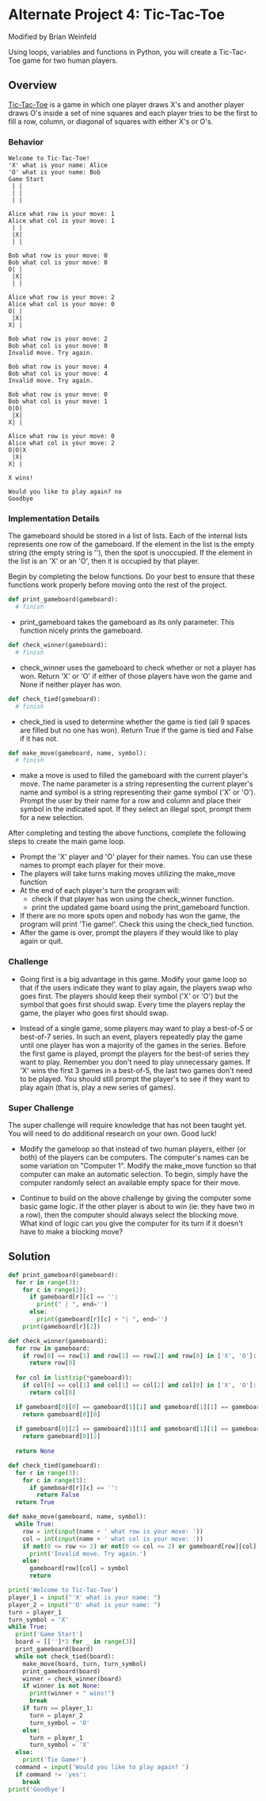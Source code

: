 # Alternate Project 4: Tic-Tac-Toe
Modified by Brian Weinfeld

Using loops, variables and functions in Python, you will create a Tic-Tac-Toe game for two human players. 

## Overview

[Tic-Tac-Toe](http://www.merriam-webster.com/dictionary/tic-tac-toe) is a game in which one player draws X's and another player draws O's inside a set of nine squares and each player tries to be the first to fill a row, column, or diagonal of squares with either X's or O's.

### Behavior

```
Welcome to Tic-Tac-Toe!
'X' what is your name: Alice
'O' what is your name: Bob
Game Start
 | |
 | |
 | |
 
Alice what row is your move: 1
Alice what col is your move: 1
 | |
 |X|
 | |
 
Bob what row is your move: 0
Bob what col is your move: 0
O| |
 |X|
 | |
 
Alice what row is your move: 2
Alice what col is your move: 0
O| |
 |X|
X| |

Bob what row is your move: 2
Bob what col is your move: 0
Invalid move. Try again.

Bob what row is your move: 4
Bob what col is your move: 4
Invalid move. Try again.

Bob what row is your move: 0
Bob what col is your move: 1
O|O|
 |X|
X| |

Alice what row is your move: 0
Alice what col is your move: 2
O|O|X
 |X|
X| |

X wins!

Would you like to play again? no
Goodbye
```

### Implementation Details

The gameboard should be stored in a list of lists. Each of the internal lists represents one row of the gameboard. If the element in the list is the empty string (the empty string is ''), then the spot is unoccupied. If the element in the list is an 'X' or an 'O', then it is occupied by that player.

Begin by completing the below functions. Do your best to ensure that these functions work properly before moving onto the rest of the project.

```python
def print_gameboard(gameboard):
  # finish
```

* print_gameboard takes the gameboard as its only parameter. This function nicely prints the gameboard.

```python
def check_winner(gameboard):
  # finish
```

* check_winner uses the gameboard to check whether or not a player has won. Return 'X' or 'O' if either of those players have won the game and None if neither player has won.

```python
def check_tied(gameboard):
  # finish
```
* check_tied is used to determine whether the game is tied (all 9 spaces are filled but no one has won). Return True if the game is tied and False if it has not.

```python
def make_move(gameboard, name, symbol):
  # finish
```

* make a move is used to filled the gameboard with the current player's move. The name parameter is a string representing the current player's name and symbol is a string representing their game symbol ('X' or 'O'). Prompt the user by their name for a row and column and place their symbol in the indicated spot. If they select an illegal spot, prompt them for a new selection.

After completing and testing the above functions, complete the following steps to create the main game loop.

* Prompt the 'X' player and 'O' player for their names. You can use these names to prompt each player for their move.
* The players will take turns making moves utilizing the make_move function
* At the end of each player's turn the program will:
  * check if that player has won using the check_winner function.
  * print the updated game board using the print_gameboard function.
* If there are no more spots open and nobody has won the game, the program will print 'Tie game!'. Check this using the check_tied function.
* After the game is over, prompt the players if they would like to play again or quit.

### Challenge

* Going first is a big advantage in this game. Modify your game loop so that if the users indicate they want to play again, the players swap who goes first. The players should keep their symbol ('X' or 'O') but the symbol that goes first should swap. Every time the players replay the game, the player who goes first should swap.

* Instead of a single game, some players may want to play a best-of-5 or best-of-7 series. In such an event, players repeatedly play the game until one player has won a majority of the games in the series. Before the first game is played, prompt the players for the best-of series they want to play. Remember you don't need to play unnecessary games. If 'X' wins the first 3 games in a best-of-5, the last two games don't need to be played. You should still prompt the player's to see if they want to play again (that is, play a new series of games).

### Super Challenge

The super challenge will require knowledge that has not been taught yet. You will need to do additional research on your own. Good luck!

* Modify the gameloop so that instead of two human players, either (or both) of the players can be computers. The computer's names can be some variation on "Computer 1". Modify the make_move function so that computer can make an automatic selection. To begin, simply have the computer randomly select an available empty space for their move.

* Continue to build on the above challenge by giving the computer some basic game logic. If the other player is about to win (ie: they have two in a row), then the computer should always select the blocking move. What kind of logic can you give the computer for its turn if it doesn't have to make a blocking move?

## Solution

```python
def print_gameboard(gameboard):
  for r in range(3):
    for c in range(2):
      if gameboard[r][c] == '':
        print(" | ", end='')
      else:
        print(gameboard[r][c] + "| ", end='')
    print(gameboard[r][2])

def check_winner(gameboard):
  for row in gameboard:
    if row[0] == row[1] and row[1] == row[2] and row[0] in ['X', 'O']:
      return row[0]
  
  for col in list(zip(*gameboard)):
    if col[0] == col[1] and col[1] == col[2] and col[0] in ['X', 'O']:
      return col[0]

  if gameboard[0][0] == gameboard[1][1] and gameboard[1][1] == gameboard[2][2] and gameboard[0][0] in ['X', 'O']:
    return gameboard[0][0]
  
  if gameboard[0][2] == gameboard[1][1] and gameboard[1][1] == gameboard[2][0] and gameboard[0][2] in ['X', 'O']:
    return gameboard[0][2]
  
  return None

def check_tied(gameboard):
  for r in range(3):
    for c in range(3):
      if gameboard[r][c] == '':
        return False
  return True

def make_move(gameboard, name, symbol):
  while True:
    row = int(input(name + ' what row is your move: '))
    col = int(input(name + ' what col is your move: '))
    if not(0 <= row <= 2) or not(0 <= col <= 2) or gameboard[row][col] != '':
      print('Invalid move. Try again.')
    else:
      gameboard[row][col] = symbol
      return

print('Welcome to Tic-Tac-Toe')
player_1 = input("'X' what is your name: ")
player_2 = input("'O' what is your name: ")
turn = player_1
turn_symbol = 'X'
while True:
  print('Game Start')
  board = [['']*3 for _ in range(3)]
  print_gameboard(board)
  while not check_tied(board):
    make_move(board, turn, turn_symbol)
    print_gameboard(board)
    winner = check_winner(board)
    if winner is not None:
      print(winner + " wins!")
      break
    if turn == player_1:
      turn = player_2
      turn_symbol = 'O'
    else:
      turn = player_1
      turn_symbol = 'X'
  else:
    print('Tie Game!')
  command = input('Would you like to play again? ')
  if command != 'yes':
    break
print('Goodbye')
```
